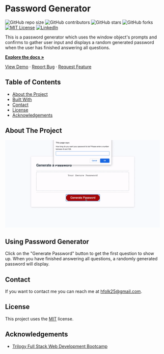 # Password Generator
<!--- These are examples. See https://shields.io for others or to customize this set of shields. You might want to include dependencies, project status and licence info here --->
![GitHub repo size](https://img.shields.io/github/repo-size/hannahfolk/password-generator-2)
![GitHub contributors](https://img.shields.io/github/contributors/hannahfolk/password-generator-2)
![GitHub stars](https://img.shields.io/github/stars/hannahfolk/password-generator-2?style=social)
![GitHub forks](https://img.shields.io/github/forks/hannahfolk/password-generator-2?style=social)
[![MIT License][license-shield]][license-url]
[![LinkedIn][linkedin-shield]][linkedin-url]
    
This is a password generator which uses the window object's prompts and confirms to gather user input and displays a random generated password when the user has finished answering all questions.
    
<a href="https://github.com/hannahfolk/password-generator-2"><strong>Explore the docs »</strong></a>
    
<a href="https://hannahfolk/github.io/password-generator-2">View Demo</a>
·
<a href="https://github.com/hannahfolk/password-generator-2/issues">Report Bug</a>
·
<a href="https://github.com/hannahfolk/password-generator-2/issues">Request Feature</a>
    
<!-- TABLE OF CONTENTS -->
## Table of Contents
    
* [About the Project](#about-the-project)
* [Built With](#built-with)
* [Contact](#contact)
* [License](#license)
* [Acknowledgements](#acknowledgements)
    
<!-- ABOUT THE PROJECT -->
## About The Project
    
[![Product Name Screen Shot][product-screenshot]]()

## Using Password Generator
    
Click on the "Generate Password" button to get the first question to show up. When you have finished answering all questions, a randomly generated password will display.
    
    
## Contact
    
If you want to contact me you can reach me at [hfolk25@gmail.com](hfolk25@gmail.com).
    
    
## License
<!--- If you're not sure which open license to use see https://choosealicense.com/--->
        
This project uses the [MIT][license-url] license.
    
    
<!-- ACKNOWLEDGEMENTS -->
## Acknowledgements
    
* [Trilogy Full Stack Web Development Bootcamp](https://www.trilogyed.com/programs/)
    
    
<!-- MARKDOWN LINKS & IMAGES -->
<!-- https://www.markdownguide.org/basic-syntax/#reference-style-links -->
[repo-size-shield]: https://img.shields.io/github/repo-size/hannahfolk/password-generator-2
[contributors-shield]: https://img.shields.io/github/contributors/hannahfolk/password-generator-2
[contributors-url]: https://github.com/hannahfolk/password-generator-2/graphs/contributors
[forks-shield]: https://img.shields.io/github/forks/hannahfolk/password-generator-2
[forks-url]: https://github.com/hannahfolk/password-generator-2/network/members
[stars-shield]: https://img.shields.io/github/stars/hannahfolk/password-generator-2?style=social
[stars-url]: https://github.com/hannahfolk/password-generator-2/stargazers
[issues-shield]: https://img.shields.io/github/issues/hannahfolk/password-generator-2
[issues-url]: https://github.com/hannahfolk/password-generator-2/issues
[license-shield]: https://img.shields.io/badge/License-MIT-green.svg
[license-url]: https://github.com/hannahfolk/password-generator-2/blob/master/LICENSE.txt
[linkedin-shield]: https://img.shields.io/badge/-LinkedIn-black.svg?&logo=linkedin&colorB=555
[linkedin-url]: https://linkedin.com/in/hannahfolk
[product-screenshot]: password-generator-2.gif